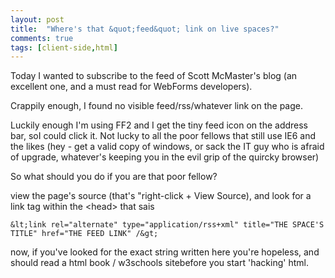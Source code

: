```yaml
---
layout: post
title:  "Where's that &quot;feed&quot; link on live spaces?"
comments: true
tags: [client-side,html]
---
```



Today I wanted to subscribe to the feed of Scott McMaster's blog (an excellent one, and a must read for WebForms developers).

Crappily enough, I found no visible feed/rss/whatever link on the page.

Luckily enough I'm using FF2 and I get the tiny feed icon on the address bar, soI could click it. Not lucky to all the poor fellows that still use IE6 and the likes (hey - get a valid copy of windows, or sack the IT guy who is afraid of upgrade, whatever's keeping you in the evil grip of the quircky browser)

So what should you do if you are that poor fellow?

view the page's source (that's "right-click + View Source), and look for a link tag within the &lt;head&gt; that sais

```
&lt;link rel="alternate" type="application/rss+xml" title="THE SPACE'S TITLE" href="THE FEED LINK" /&gt;
```

now, if you've looked for the exact string written here you're hopeless, and should read a html book / w3schools sitebefore you start 'hacking' html. 

